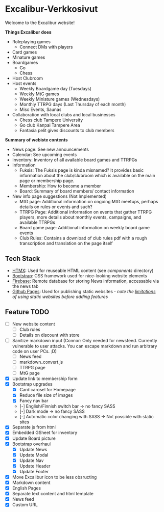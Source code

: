 # Excalibur-Verkkosivut
Welcome to the Excalibur website!

**Things Excalibur does**
- Roleplaying games
  - Connect DMs with players
- Card games
- Minature games
- Boardgames
  - Go
  - Chess
- Host Clubroom
- Host events
  - Weekly Boardgame day (Tuesdays)
  - Weekly MtG games
  - Weekly Miniature games (Wednesdays)
  - Monthly TTRPG days (Last Thursday of each month)
  - Misc Events, Saunas
- Collaboration with local clubs and local businesses
  - Chess club Tampere University
  - Go club Kanpai Tampere Area
  - Fantasia pelit gives discounts to club members

**Summary of webiste contents**
- News page: See new announcements
- Calendar: See upcoming events
- Inventory: Inventory of all available board games and TTRPGs
- Information
  - Fuksis: The Fuksis page is kinda misnamed? It provides basic information about the club/clubroom which is available on the main page or membership page.
  - Membership: How to become a member
  - Board: Summary of board members/ contact information
- New info page suggestions (Not Implemented)
  - MtG page: Additional information on ongoing MtG meetups, perhaps details on rules or events and such?
  - TTRPG Page: Additional information on events that gather TTRPG players, more details about monthly events, campaigns, and available TTRPGs
  - Board game page: Additional information on weekly board game events
  - Club Rules: Contains a download of club rules pdf with a rough transcription and translation on the page itself

## Tech Stack
- [HTMX](https://htmx.org/): Used for reuseable HTML content (see *components* directory)
- [Bootstrap](https://getbootstrap.com/docs/5.3/getting-started/introduction/): CSS framework used for nice-looking website elements
- [Firebase](https://firebase.google.com/): Remote database for storing News information, accessable via the news tab
- [Github Pages](https://docs.github.com/en/pages): Used for publishing static websites - *note the [limitations](https://docs.github.com/en/pages/getting-started-with-github-pages/github-pages-limits) of using static websites before adding features*

## Feature TODO
- [ ] New website content
  - [ ] Club rules
  - [ ] Details on discount with store
- [ ] Sanitize markdown input (Connor: Only needed for newsfeed. Currently vulnerable to user attacks. You can escape markdown and run arbitrary code on user PCs. ;D)
  - [ ] News feed
  - [ ] markdown_convert.js
  - [ ] TTRPG page
  - [ ] MtG page
- [X] Update link to membership form
- [X] Bootstrap upgrades
  - [X] Card carosel for Homepage
  - [X] Reduce file size of images
  - [X] Fancy nav bar
  - [-] English/Finnish switch bar -> no fancy SASS
  - [-] Dark mode -> no fancy SASS
  - [-] Automatic color changing with SASS -> Not possible with static sites
- [X] Separate js from html
- [X] Embedded GSheet for inventory
- [X] Update Board picture
- [X] Bootstrap overhaul
  - [X] Update News
  - [X] Update Modal
  - [X] Update Nav
  - [X] Update Header
  - [X] Update Footer
- [X] Move Excalibur icon to be less obsructing
- [X] Markdown content
- [X] English Pages
- [X] Separate text content and html template
- [X] News feed
- [X] Custom URL 
